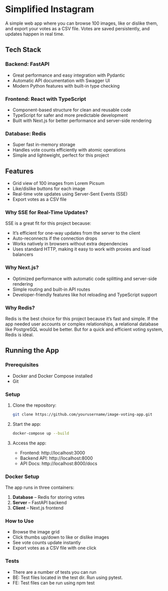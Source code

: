 # Simplified Instagram

A simple web app where you can browse 100 images, like or dislike them, and export your votes as a CSV file. Votes are saved persistently, and updates happen in real time.

## Tech Stack

### Backend: FastAPI
- Great performance and easy integration with Pydantic
- Automatic API documentation with Swagger UI
- Modern Python features with built-in type checking

### Frontend: React with TypeScript
- Component-based structure for clean and reusable code
- TypeScript for safer and more predictable development
- Built with Next.js for better performance and server-side rendering

### Database: Redis
- Super fast in-memory storage
- Handles vote counts efficiently with atomic operations
- Simple and lightweight, perfect for this project

## Features

- Grid view of 100 images from Lorem Picsum
- Like/dislike buttons for each image
- Real-time vote updates using Server-Sent Events (SSE)
- Export votes as a CSV file

### Why SSE for Real-Time Updates?
SSE is a great fit for this project because:
- It’s efficient for one-way updates from the server to the client
- Auto-reconnects if the connection drops
- Works natively in browsers without extra dependencies
- Uses standard HTTP, making it easy to work with proxies and load balancers

### Why Next.js?
- Optimized performance with automatic code splitting and server-side rendering
- Simple routing and built-in API routes
- Developer-friendly features like hot reloading and TypeScript support

### Why Redis?
Redis is the best choice for this project because it’s fast and simple. If the app needed user accounts or complex relationships, a relational database like PostgreSQL would be better. But for a quick and efficient voting system, Redis is ideal.

## Running the App

### Prerequisites
- Docker and Docker Compose installed
- Git

### Setup

1. Clone the repository:
   ```bash
   git clone https://github.com/yourusername/image-voting-app.git
   ```

2. Start the app:
   ```bash
   docker-compose up --build
   ```

3. Access the app:
   - Frontend: http://localhost:3000
   - Backend API: http://localhost:8000
   - API Docs: http://localhost:8000/docs

### Docker Setup
The app runs in three containers:
1. **Database** – Redis for storing votes
2. **Server** – FastAPI backend
3. **Client** – Next.js frontend

### How to Use
- Browse the image grid
- Click thumbs up/down to like or dislike images
- See vote counts update instantly
- Export votes as a CSV file with one click

### Tests
- There are a number of tests you can run
- BE: Test files located in the test dir. Run using pytest.
- FE: Test files can be run using npm test
